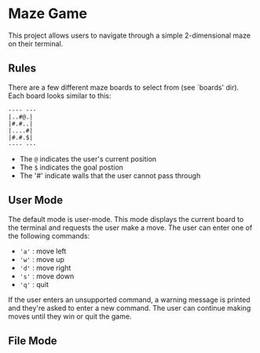# Maze Game
This project allows users to navigate through a simple 2-dimensional maze on their terminal.

## Rules
There are a few different maze boards to select from (see `boards' dir). Each board looks similar to this:
```
---- ---
|..#@.|
|#.#..|
|....#|
|#.#.$|
---- ---
```
* The `@` indicates the user's current position
* The `$` indicates the goal postion
* The '#' indicate walls that the user cannot pass through

## User Mode
The default mode is user-mode. This mode displays the current board to the terminal and requests the user make a move. The user can enter one of the following commands: 
* `'a'` : move left
* `'w'` : move up
* `'d'` : move right
* `'s'` : move down
* `'q'` : quit

If the user enters an unsupported command, a warning message is printed and they're asked to enter a new command.
The user can continue making moves until they win or quit the game. 

## File Mode
